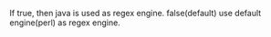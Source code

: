 If true, then java is used as regex engine. false(default) use default engine(perl) as regex engine.
